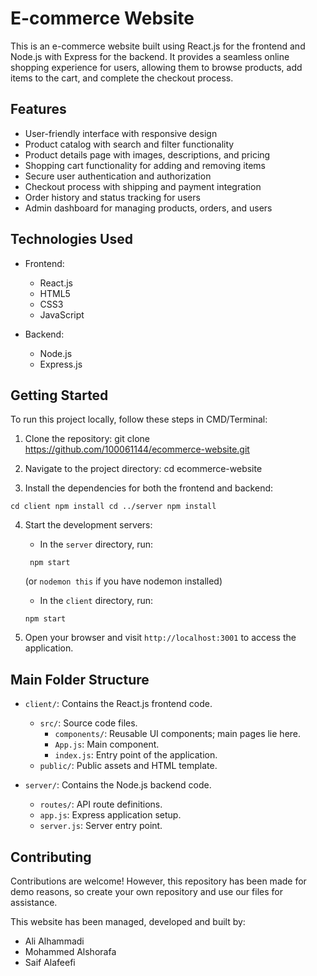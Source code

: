 # E-commerce Website

This is an e-commerce website built using React.js for the frontend and Node.js with Express for the backend. It provides a seamless online shopping experience for users, allowing them to browse products, add items to the cart, and complete the checkout process.

## Features

- User-friendly interface with responsive design
- Product catalog with search and filter functionality
- Product details page with images, descriptions, and pricing
- Shopping cart functionality for adding and removing items
- Secure user authentication and authorization
- Checkout process with shipping and payment integration
- Order history and status tracking for users
- Admin dashboard for managing products, orders, and users

## Technologies Used

- Frontend:
  - React.js
  - HTML5
  - CSS3
  - JavaScript

- Backend:
  - Node.js
  - Express.js

## Getting Started

To run this project locally, follow these steps in CMD/Terminal:

1. Clone the repository:
git clone https://github.com/100061144/ecommerce-website.git

2. Navigate to the project directory:
cd ecommerce-website

3. Install the dependencies for both the frontend and backend:
```
cd client npm install cd ../server npm install
```

4. Start the development servers:
   - In the `server` directory, run:
   ```
    npm start
   ```
   (or ```nodemon this``` if you have nodemon installed)
   
   - In the `client` directory, run:
    ```
    npm start
    ```


6. Open your browser and visit `http://localhost:3001` to access the application.

## Main Folder Structure

- `client/`: Contains the React.js frontend code.
  - `src/`: Source code files.
    - `components/`: Reusable UI components; main pages lie here.
    - `App.js`: Main component.
    - `index.js`: Entry point of the application.
  - `public/`: Public assets and HTML template.

- `server/`: Contains the Node.js backend code.
  - `routes/`: API route definitions.
  - `app.js`: Express application setup.
  - `server.js`: Server entry point.

## Contributing

Contributions are welcome! However, this repository has been made for demo reasons, so create your own repository and use our files for assistance.

This website has been managed, developed and built by:
- Ali Alhammadi
- Mohammed Alshorafa
- Saif Alafeefi

